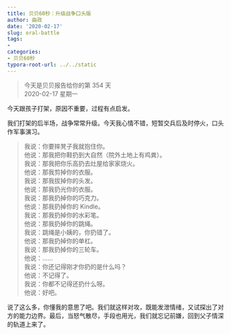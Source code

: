 ```yaml
---
title: 贝贝60秒：升级战争口头版
author: 曲政
date: '2020-02-17'
slug: oral-battle
tags:
- 
categories:
- 贝贝60秒
typora-root-url: ../../static
---
```

> 今天是贝贝报告给你的第 354 天   
> 2020-02-17 星期一 

今天跟孩子打架，原因不重要，过程有点启发。

我们打架的后半场，战争常常升级。今天我心情不错，短暂交兵后及时停火，口头作军事演习。

>   我说：你要摔凳子我就抱住你。  
>   他说：那我把你鞋扔到大自然（院外土地上有鸡粪）。  
>   我说：那我把你乐高扔去灶屋给家家烧火。  
>   他说：那我剪掉你的衣服。  
>   我说：那我拔掉你的头发。  
>   他说：那我扔光你的衣服。  
>   我说：那我扔掉你的巧克力。  
>   他说：那我扔掉你的 Kindle。  
>   我说：那我扔掉你的水彩笔。  
>   他说：那我扔掉你的跳绳。  
>   我说：跳绳是小姨的，你扔错了。  
>   他说：那我扔掉你的单杠。  
>   我说：那我扔掉你的三轮车。  
>   他说：……  
>   我说：你还记得刚才你扔的是什么吗？  
>   他说：不记得了。  
>   我说：你都不记得还扔什么呀。  
>   他说：好吧。

说了这么多，你懂我的意思了吧。我们就这样对攻，既能发泄情绪，又试探出了对方的能力边界。最后，当怒气散尽，手段也用光，我们就忘记前嫌，回到父子情深的轨道上来了。